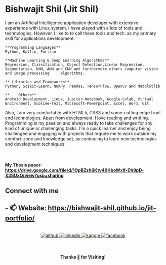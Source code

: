 
# Bishwajit Shil (Jit Shil)

I am an Artificial Intelligence application developer with extensive experience with Linux system. I have played with a lots of tools and technologies. However, I like to to call these tools and tech. as my primary skill for applications development.

    **Programming Languages**
    Python, Kotlin, Fortran
    
    **Machine Learning & Deep Learning Algorithms**
    Regression, Classification, Object Detection,Linear Regression, Segmentation, KNN, ANN and CNN and furthermore others computer vision and image processing     algorithms.
    
    ** Libraries and Frameworks**
    Python, Scikit-Learn, NumPy, Pandas, TensorFlow, OpenCV and Matplotlib
    
    **    Others**
    Android Development, Linux, Jupiter-Notebook, Google-Colab, Virtual Environment, Sublime-Text, Microsoft-Powerpoint, Excel, Word, Git

Also, I am very comfortable with HTML5, CSS3 and some-cutting edge front end technologies. Apart from development, I love reading and writting.
Programming is my passion and always ready to take challenges for any kind of unique or challenging tasks. I'm a quick learner and enjoy being challenged and engaging with projects that require me to work outside my comfort-zone and knowledge set, as continuing to learn new technologies and development techniques.

<br/>

#### My Thesis paper:    https://drive.google.com/file/d/1OpBZzh6Ktv49KboWxlf-Dh9pD-X28UxQ/view?usp=sharing


## Connect with me  
## - 📫 Website: https://bishwajit-shil.github.io/jit-portfolio/ 

<br/>
<div align="center">
<a href="https://github.com/Bishwajit-Shil" target="_blank">
<img src=https://img.shields.io/badge/github-%2324292e.svg?&style=for-the-badge&logo=github&logoColor=white alt=github style="margin-bottom: 5px;" />
</a>
<a href="https://www.linkedin.com/in/bishwajit-shil-bb0127203/" target="_blank">
<img src=https://img.shields.io/badge/linkedin-%231E77B5.svg?&style=for-the-badge&logo=linkedin&logoColor=white alt=linkedin style="margin-bottom: 5px;" />
</a>
<a href="https://www.kaggle.com/jitshil143" target="_blank">
<img src=https://img.shields.io/badge/kaggle-%2344BAE8.svg?&style=for-the-badge&logo=kaggle&logoColor=white alt=kaggle style="margin-bottom: 5px;" />
</a>
<a href="https://web.facebook.com/profile.php?id=100006236775749" target="_blank">
<img src=https://img.shields.io/badge/facebook-%232E87FB.svg?&style=for-the-badge&logo=facebook&logoColor=white alt=facebook style="margin-bottom: 5px;" />
</a>  
</div>  

<br/>

<br/>
<p align="center"><strong>Thanks 👏 for Visiting!</strong></p>

